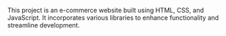 This project is an e-commerce website built using HTML, CSS, and JavaScript. It incorporates various libraries to enhance functionality and streamline development.

